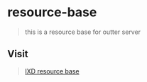 # resource-base

> this is a resource base for outter server

## Visit

> [IXD resource base](http://202.120.43.16:8081/#/)
